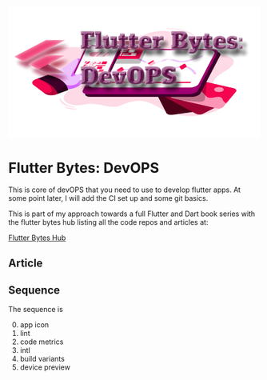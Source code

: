 ![image header](./media/flutter-bytes-devops-image-header.png)


# Flutter Bytes: DevOPS

This is core of devOPS that you need to use to develop flutter apps. At some point later, I will add the CI set up and some git basics.

This is part of my approach towards a full Flutter and Dart
book series with the flutter bytes hub listing all the
code repos and articles at:

[Flutter Bytes Hub](https://github.com/fredgrott/flutter_bytes_hub)


## Article


## Sequence

The sequence is

0. app icon
1. lint
2. code metrics
3. intl
4. build variants
5. device preview